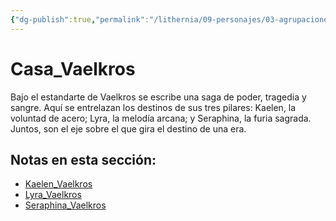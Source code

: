 ```yaml
---
{"dg-publish":true,"permalink":"/lithernia/09-personajes/03-agrupaciones/casa-vaelkros/home/"}
---
```


# Casa_Vaelkros

Bajo el estandarte de Vaelkros se escribe una saga de poder, tragedia y sangre. Aquí se entrelazan los destinos de sus tres pilares: Kaelen, la voluntad de acero; Lyra, la melodía arcana; y Seraphina, la furia sagrada. Juntos, son el eje sobre el que gira el destino de una era.

## Notas en esta sección:
- [Kaelen_Vaelkros](./Kaelen_Vaelkros.md)
- [Lyra_Vaelkros](./Lyra_Vaelkros.md)
- [Seraphina_Vaelkros](./Seraphina_Vaelkros.md)


